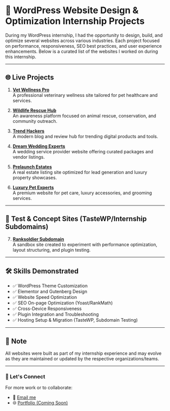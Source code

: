 # 🧠 WordPress Website Design & Optimization Internship Projects

During my WordPress internship, I had the opportunity to design, build, and optimize several websites across various industries. Each project focused on performance, responsiveness, SEO best practices, and user experience enhancements. Below is a curated list of the websites I worked on during this internship.

---

## 🌐 Live Projects

1. **[Vet Wellness Pro](https://vetwellnesspro.com/)**  
   A professional veterinary wellness site tailored for pet healthcare and services.

2. **[Wildlife Rescue Hub](https://wildliferescuehub.com/)**  
   An awareness platform focused on animal rescue, conservation, and community outreach.

3. **[Trend Hackers](https://trendhackers.com/)**  
   A modern blog and review hub for trending digital products and tools.

4. **[Dream Wedding Experts](https://dreamweddingexperts.com/)**  
   A wedding service provider website offering curated packages and vendor listings.

5. **[Prelaunch Estates](https://prelaunchestates.com/)**  
   A real estate listing site optimized for lead generation and luxury property showcases.

6. **[Luxury Pet Experts](https://luxurypetexperts.com/)**  
   A premium website for pet care, luxury accessories, and grooming services.

---

## 🧪 Test & Concept Sites (TasteWP/Internship Subdomains)

7. **[Ranksoldier Subdomain](https://pankaj-ranksoldier-subdomain.infy.uk/)**  
    A sandbox site created to experiment with performance optimization, layout structuring, and plugin testing.

---

## 🛠️ Skills Demonstrated

- ✅ WordPress Theme Customization  
- ✅ Elementor and Gutenberg Design  
- ✅ Website Speed Optimization  
- ✅ SEO On-page Optimization (Yoast/RankMath)  
- ✅ Cross-Device Responsiveness  
- ✅ Plugin Integration and Troubleshooting  
- ✅ Hosting Setup & Migration (TasteWP, Subdomain Testing)

---

## 📌 Note

All websites were built as part of my internship experience and may evolve as they are maintained or updated by the respective organizations/teams.

---

### 🔗 Let's Connect

For more work or to collaborate:
- 📧 [Email me](mailto:pankajmahaur2003@gmail.com)
- 🌐 [Portfolio (Coming Soon)](#)
